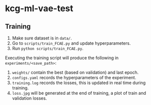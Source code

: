 # kcg-ml-vae-test

## Training
1. Make sure dataset is in `data/`.
1. Go to `scripts/train_FCAE.py` and update hyperparameters.  
1. Run `python scripts/train_FCAE.py`.

Executing the training script will produce the following in `experiments/<save_path>`:
1. `weights/` contain the best (based on validation) and last epoch.
1. `configs.yaml` records the hyperparameters of the experiment.
1. `training.log` records the losses, this is updated in real time during training.
1. `loss.jpg` will be generated at the end of training, a plot of train and validation losses.